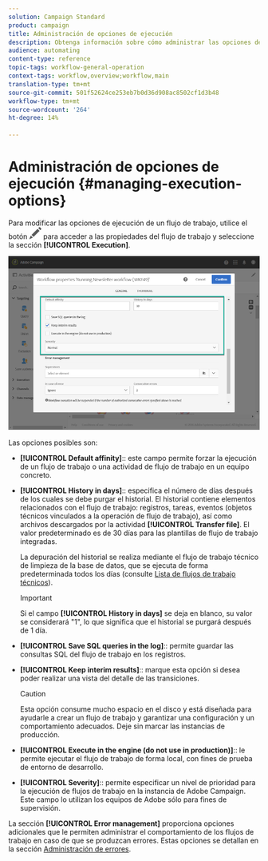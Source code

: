 ```yaml
---
solution: Campaign Standard
product: campaign
title: Administración de opciones de ejecución
description: Obtenga información sobre cómo administrar las opciones de ejecución de flujos de trabajo.
audience: automating
content-type: reference
topic-tags: workflow-general-operation
context-tags: workflow,overview;workflow,main
translation-type: tm+mt
source-git-commit: 501f52624ce253eb7b0d36d908ac8502cf1d3b48
workflow-type: tm+mt
source-wordcount: '264'
ht-degree: 14%

---
```



# Administración de opciones de ejecución {#managing-execution-options}

Para modificar las opciones de ejecución de un flujo de trabajo, utilice el botón ![](assets/edit_darkgrey-24px.png) para acceder a las propiedades del flujo de trabajo y seleccione la sección **[!UICONTROL Execution]**.

![](assets/wkf_execution_6.png)

Las opciones posibles son:

* **[!UICONTROL Default affinity]**:: este campo permite forzar la ejecución de un flujo de trabajo o una actividad de flujo de trabajo en un equipo concreto.

* **[!UICONTROL History in days]**:: especifica el número de días después de los cuales se debe purgar el historial. El historial contiene elementos relacionados con el flujo de trabajo: registros, tareas, eventos (objetos técnicos vinculados a la operación de flujo de trabajo), así como archivos descargados por la actividad **[!UICONTROL Transfer file]**. El valor predeterminado es de 30 días para las plantillas de flujo de trabajo integradas.

   La depuración del historial se realiza mediante el flujo de trabajo técnico de limpieza de la base de datos, que se ejecuta de forma predeterminada todos los días (consulte [Lista de flujos de trabajo técnicos](../../administration/using/technical-workflows.md)).

   >[!IMPORTANT]
   >
   >Si el campo **[!UICONTROL History in days]** se deja en blanco, su valor se considerará &quot;1&quot;, lo que significa que el historial se purgará después de 1 día.

* **[!UICONTROL Save SQL queries in the log]**:: permite guardar las consultas SQL del flujo de trabajo en los registros.

* **[!UICONTROL Keep interim results]**:: marque esta opción si desea poder realizar una vista del detalle de las transiciones.

   >[!CAUTION]
   >
   >Esta opción consume mucho espacio en el disco y está diseñada para ayudarle a crear un flujo de trabajo y garantizar una configuración y un comportamiento adecuados. Deje sin marcar las instancias de producción.

* **[!UICONTROL Execute in the engine (do not use in production)]**:: le permite ejecutar el flujo de trabajo de forma local, con fines de prueba de entorno de desarrollo.

* **[!UICONTROL Severity]**:: permite especificar un nivel de prioridad para la ejecución de flujos de trabajo en la instancia de Adobe Campaign. Este campo lo utilizan los equipos de Adobe sólo para fines de supervisión.

La sección **[!UICONTROL Error management]** proporciona opciones adicionales que le permiten administrar el comportamiento de los flujos de trabajo en caso de que se produzcan errores. Estas opciones se detallan en la sección [Administración de errores](../../automating/using/monitoring-workflow-execution.md#error-management).
